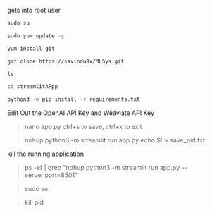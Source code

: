 
gets into root user
```bash
sudo su
```

```bash
sudo yum update -y
```

```bash
yum install git
```
```bash
git clone https://savindu9x/MLSys.git
```
```bash
ls
```
```bash
cd streamlitAPpp
```
```bash
python3 -m pip install -r requirements.txt
```

Edit Out the OpenAI API Key and Weaviate API Key
> nano app.py
ctrl+s to save, ctrl+x to exit

> nohup python3 -m streamlit run app.py
> echo $! > save_pid.txt

kill the running application
> ps -ef | grep "nohup python3 -m streamlit run app.py --server.port=8501"

> sudo su

> kill pid
